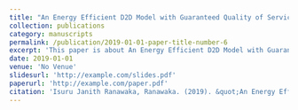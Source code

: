```yaml
---
title: "An Energy Efficient D2D Model with Guaranteed Quality of Service for Cloud Radio Access Networks"
collection: publications
category: manuscripts
permalink: /publication/2019-01-01-paper-title-number-6
excerpt: 'This paper is about An Energy Efficient D2D Model with Guaranteed Quality of Service for Cloud Radio Access Networks.'
date: 2019-01-01
venue: 'No Venue'
slidesurl: 'http://example.com/slides.pdf'
paperurl: 'http://example.com/paper.pdf'
citation: 'Isuru Janith Ranawaka, Ranawaka. (2019). &quot;An Energy Efficient D2D Model with Guaranteed Quality of Service for Cloud Radio Access Networks.&quot; <i>No Venue</i>.'
---
```

